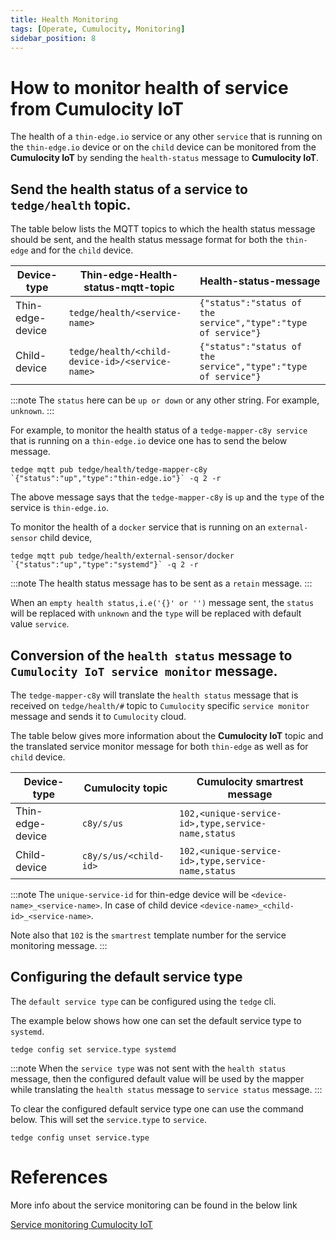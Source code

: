 ```yaml
---
title: Health Monitoring
tags: [Operate, Cumulocity, Monitoring]
sidebar_position: 8
---
```


# How to monitor health of service from Cumulocity IoT

The health of a `thin-edge.io` service or any other `service` that is running on the `thin-edge.io` device
or on the `child` device can be monitored from the **Cumulocity IoT** by sending the `health-status` message to **Cumulocity IoT**.

## Send the health status of a service to `tedge/health` topic.

The table below lists the MQTT topics to which the health status message should be sent, and the
health status message format for both the `thin-edge` and for the `child` device.

|Device-type|Thin-edge-Health-status-mqtt-topic|Health-status-message|
|------|------------------------|---------------------|
|Thin-edge-device|`tedge/health/<service-name>`|`{"status":"status of the service","type":"type of service"}`|
|Child-device|`tedge/health/<child-device-id>/<service-name>`|`{"status":"status of the service","type":"type of service"}`|

:::note
The `status` here can be `up or down` or any other string. For example, `unknown`.
:::

For example, to monitor the health status of a `tedge-mapper-c8y service` that is running on a `thin-edge.io` device
one has to send the below message.

```
tedge mqtt pub tedge/health/tedge-mapper-c8y `{"status":"up","type":"thin-edge.io"}` -q 2 -r
```

The above message says that the `tedge-mapper-c8y` is `up` and the `type` of the service is `thin-edge.io`.


To monitor the health of a `docker` service that is running on an `external-sensor` child device,

```
tedge mqtt pub tedge/health/external-sensor/docker `{"status":"up","type":"systemd"}` -q 2 -r
```

:::note
The health status message has to be sent as a `retain` message.
:::

When an `empty health status,i.e('{}' or '')` message sent, the `status` will be replaced with `unknown` and the `type` will be replaced with default value `service`.

## Conversion of the `health status` message to `Cumulocity IoT service monitor` message.

The `tedge-mapper-c8y` will translate the `health status` message that is received on `tedge/health/#`
topic to `Cumulocity` specific `service monitor` message and sends it to `Cumulocity` cloud.

The table below gives more information about the **Cumulocity IoT** topic and the translated service monitor message for both `thin-edge` as well as for `child` device.

|Device-type|Cumulocity topic|Cumulocity smartrest message|
|------|------------------------|---------------------|
|Thin-edge-device|`c8y/s/us`|`102,<unique-service-id>,type,service-name,status`|
|Child-device|`c8y/s/us/<child-id>`|`102,<unique-service-id>,type,service-name,status`|

:::note
The `unique-service-id` for thin-edge device will be  `<device-name>_<service-name>`.
In case of child device `<device-name>_<child-id>_<service-name>`.

Note also that `102` is the `smartrest` template number for the service monitoring message.
:::

## Configuring the default service type

The `default service type` can be configured using the `tedge` cli.

The example below shows how one can set the default service type to `systemd`.

```
tedge config set service.type systemd

```

:::note
When the `service type` was not sent with the `health status` message, then the configured default value will be used by
the mapper while translating the `health status` message to `service status` message.
:::

To clear the configured default service type one can use the command below.
This will set the `service.type` to `service`.

```
tedge config unset service.type
```

# References

More info about the service monitoring can be found in the below link

[Service monitoring Cumulocity IoT](https://cumulocity.com/guides/reference/smartrest-two/#service-creation-102)
